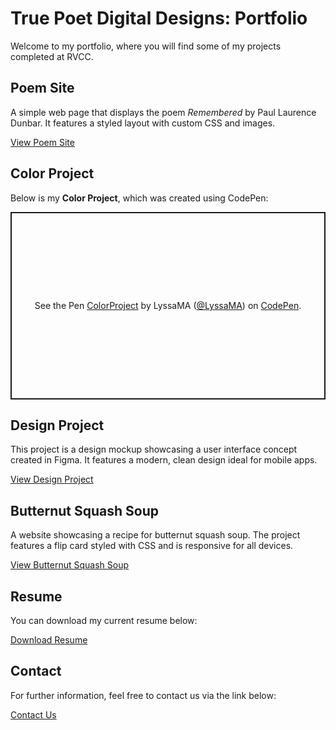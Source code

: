 # True Poet Digital Designs: Portfolio

Welcome to my portfolio, where you will find some of my projects completed at RVCC.

## Poem Site

A simple web page that displays the poem *Remembered* by Paul Laurence Dunbar. It features a styled layout with custom CSS and images.

[View Poem Site](https://poemsiteremembered.netlify.app)

## Color Project

Below is my **Color Project**, which was created using CodePen:

<p class="codepen" data-height="300" data-default-tab="html,result" data-slug-hash="LYwBQQE" data-pen-title="ColorProject" data-user="LyssaMA" style="height: 300px; box-sizing: border-box; display: flex; align-items: center; justify-content: center; border: 2px solid; margin: 1em 0; padding: 1em;">
  <span>See the Pen <a href="https://codepen.io/LyssaMA/pen/LYwBQQE">
  ColorProject</a> by LyssaMA (<a href="https://codepen.io/LyssaMA">@LyssaMA</a>)
  on <a href="https://codepen.io">CodePen</a>.</span>
</p>
<script async src="https://cpwebassets.codepen.io/assets/embed/ei.js"></script>

## Design Project

This project is a design mockup showcasing a user interface concept created in Figma. It features a modern, clean design ideal for mobile apps.

[View Design Project](https://www.figma.com/design/vI2aNCYYgSwbngzFxwxDNr/road-less-traveled?node-id=4-10&node-type=FRAME&t=dsNSXE52Iw3ynhsL-0)

## Butternut Squash Soup

A website showcasing a recipe for butternut squash soup. The project features a flip card styled with CSS and is responsive for all devices.

[View Butternut Squash Soup](https://butternutsquashrecipe.netlify.app)

## Resume

You can download my current resume below:

[Download Resume](/assets/AA%20Resume%202024.pdf)

## Contact

For further information, feel free to contact us via the link below:

[Contact Us](/contact)
